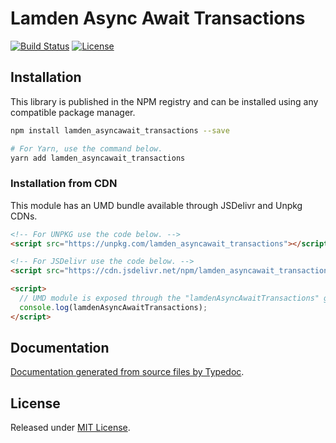 # Lamden Async Await Transactions

<!-- [![Continuous Integrations](https://github.com/ymebrugts/lamden_asyncawait_transactions/actions/workflows/continuous-integrations.yaml/badge.svg?branch=main)](https://github.com/ymebrugts/lamden_asyncawait_transactions/actions/workflows/continuous-integrations.yaml) -->
[![Build Status](https://travis-ci.org/ymebrugts/lamden_asyncawait_transactions.svg?branch=master)](https://travis-ci.org/ymebrugts/lamden_asyncawait_transactions)
[![License](https://badgen.net/github/license/ymebrugts/lamden_asyncawait_transactions)](./LICENSE)
<!-- [![Library minified size](https://badgen.net/bundlephobia/min/lamden_asyncawait_transactions)](https://bundlephobia.com/result?p=lamden_asyncawait_transactions) -->
<!-- [![Library minified + gzipped size](https://badgen.net/bundlephobia/minzip/lamden_asyncawait_transactions)](https://bundlephobia.com/result?p=lamden_asyncawait_transactions) -->

## Installation

This library is published in the NPM registry and can be installed using any compatible package manager.

```sh
npm install lamden_asyncawait_transactions --save

# For Yarn, use the command below.
yarn add lamden_asyncawait_transactions
```

### Installation from CDN

This module has an UMD bundle available through JSDelivr and Unpkg CDNs.

```html
<!-- For UNPKG use the code below. -->
<script src="https://unpkg.com/lamden_asyncawait_transactions"></script>

<!-- For JSDelivr use the code below. -->
<script src="https://cdn.jsdelivr.net/npm/lamden_asyncawait_transactions"></script>

<script>
  // UMD module is exposed through the "lamdenAsyncAwaitTransactions" global variable.
  console.log(lamdenAsyncAwaitTransactions);
</script>
```

## Documentation

[Documentation generated from source files by Typedoc](./docs/README.md).

## License

Released under [MIT License](./LICENSE).
